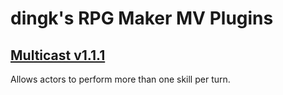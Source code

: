 # dingk's RPG Maker MV Plugins

## [Multicast v1.1.1](https://forums.rpgmakerweb.com/index.php?threads/multicast.110706/)
Allows actors to perform more than one skill per turn.
